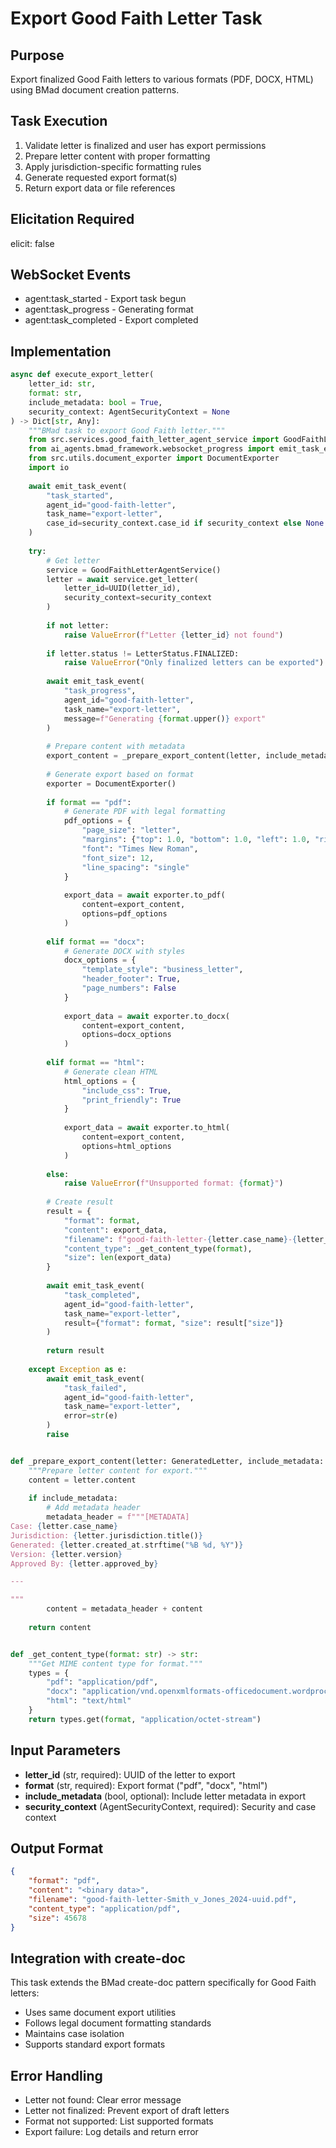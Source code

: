 # Export Good Faith Letter Task

## Purpose
Export finalized Good Faith letters to various formats (PDF, DOCX, HTML) using BMad document creation patterns.

## Task Execution
1. Validate letter is finalized and user has export permissions
2. Prepare letter content with proper formatting
3. Apply jurisdiction-specific formatting rules
4. Generate requested export format(s)
5. Return export data or file references

## Elicitation Required
elicit: false

## WebSocket Events
- agent:task_started - Export task begun
- agent:task_progress - Generating format
- agent:task_completed - Export completed

## Implementation
```python
async def execute_export_letter(
    letter_id: str,
    format: str,
    include_metadata: bool = True,
    security_context: AgentSecurityContext = None
) -> Dict[str, Any]:
    """BMad task to export Good Faith letter."""
    from src.services.good_faith_letter_agent_service import GoodFaithLetterAgentService
    from ai_agents.bmad_framework.websocket_progress import emit_task_event
    from src.utils.document_exporter import DocumentExporter
    import io
    
    await emit_task_event(
        "task_started",
        agent_id="good-faith-letter",
        task_name="export-letter",
        case_id=security_context.case_id if security_context else None
    )
    
    try:
        # Get letter
        service = GoodFaithLetterAgentService()
        letter = await service.get_letter(
            letter_id=UUID(letter_id),
            security_context=security_context
        )
        
        if not letter:
            raise ValueError(f"Letter {letter_id} not found")
        
        if letter.status != LetterStatus.FINALIZED:
            raise ValueError("Only finalized letters can be exported")
        
        await emit_task_event(
            "task_progress",
            agent_id="good-faith-letter",
            task_name="export-letter",
            message=f"Generating {format.upper()} export"
        )
        
        # Prepare content with metadata
        export_content = _prepare_export_content(letter, include_metadata)
        
        # Generate export based on format
        exporter = DocumentExporter()
        
        if format == "pdf":
            # Generate PDF with legal formatting
            pdf_options = {
                "page_size": "letter",
                "margins": {"top": 1.0, "bottom": 1.0, "left": 1.0, "right": 1.0},
                "font": "Times New Roman",
                "font_size": 12,
                "line_spacing": "single"
            }
            
            export_data = await exporter.to_pdf(
                content=export_content,
                options=pdf_options
            )
            
        elif format == "docx":
            # Generate DOCX with styles
            docx_options = {
                "template_style": "business_letter",
                "header_footer": True,
                "page_numbers": False
            }
            
            export_data = await exporter.to_docx(
                content=export_content,
                options=docx_options
            )
            
        elif format == "html":
            # Generate clean HTML
            html_options = {
                "include_css": True,
                "print_friendly": True
            }
            
            export_data = await exporter.to_html(
                content=export_content,
                options=html_options
            )
            
        else:
            raise ValueError(f"Unsupported format: {format}")
        
        # Create result
        result = {
            "format": format,
            "content": export_data,
            "filename": f"good-faith-letter-{letter.case_name}-{letter_id}.{format}",
            "content_type": _get_content_type(format),
            "size": len(export_data)
        }
        
        await emit_task_event(
            "task_completed",
            agent_id="good-faith-letter",
            task_name="export-letter",
            result={"format": format, "size": result["size"]}
        )
        
        return result
        
    except Exception as e:
        await emit_task_event(
            "task_failed",
            agent_id="good-faith-letter",
            task_name="export-letter",
            error=str(e)
        )
        raise


def _prepare_export_content(letter: GeneratedLetter, include_metadata: bool) -> str:
    """Prepare letter content for export."""
    content = letter.content
    
    if include_metadata:
        # Add metadata header
        metadata_header = f"""[METADATA]
Case: {letter.case_name}
Jurisdiction: {letter.jurisdiction.title()}
Generated: {letter.created_at.strftime("%B %d, %Y")}
Version: {letter.version}
Approved By: {letter.approved_by}

---

"""
        content = metadata_header + content
    
    return content


def _get_content_type(format: str) -> str:
    """Get MIME content type for format."""
    types = {
        "pdf": "application/pdf",
        "docx": "application/vnd.openxmlformats-officedocument.wordprocessingml.document",
        "html": "text/html"
    }
    return types.get(format, "application/octet-stream")
```

## Input Parameters
- **letter_id** (str, required): UUID of the letter to export
- **format** (str, required): Export format ("pdf", "docx", "html")
- **include_metadata** (bool, optional): Include letter metadata in export
- **security_context** (AgentSecurityContext, required): Security and case context

## Output Format
```json
{
    "format": "pdf",
    "content": "<binary data>",
    "filename": "good-faith-letter-Smith_v_Jones_2024-uuid.pdf",
    "content_type": "application/pdf",
    "size": 45678
}
```

## Integration with create-doc
This task extends the BMad create-doc pattern specifically for Good Faith letters:
- Uses same document export utilities
- Follows legal document formatting standards
- Maintains case isolation
- Supports standard export formats

## Error Handling
- Letter not found: Clear error message
- Letter not finalized: Prevent export of draft letters
- Format not supported: List supported formats
- Export failure: Log details and return error
